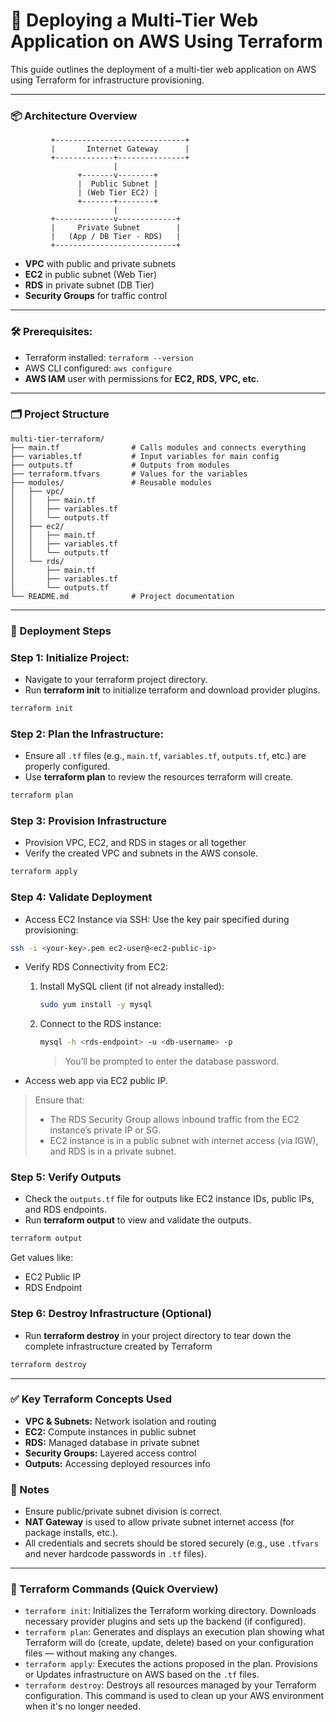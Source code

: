# 🚀 Deploying a Multi-Tier Web Application on AWS Using Terraform

This guide outlines the deployment of a multi-tier web application on AWS using Terraform for infrastructure provisioning.

---

### 📦 Architecture Overview

             +-----------------------------+
             |       Internet Gateway      |
             +-------------+---------------+
                           |
                   +-------v--------+
                   |  Public Subnet |
                   | (Web Tier EC2) |
                   +-------+--------+
                           |
             +-------------v-------------+
             |     Private Subnet        |
             |   (App / DB Tier - RDS)   |
             +---------------------------+

- **VPC** with public and private subnets
- **EC2** in public subnet (Web Tier)
- **RDS** in private subnet (DB Tier)
- **Security Groups** for traffic control

---

### 🛠️ Prerequisites:

- Terraform installed: `terraform --version`
- AWS CLI configured: `aws configure`
- **AWS IAM** user with permissions for **EC2, RDS, VPC, etc.**

---

### 🗂️ Project Structure

```
multi-tier-terraform/
├── main.tf                # Calls modules and connects everything
├── variables.tf           # Input variables for main config
├── outputs.tf             # Outputs from modules
├── terraform.tfvars       # Values for the variables
├── modules/               # Reusable modules
│   ├── vpc/
│   │   ├── main.tf
│   │   ├── variables.tf
│   │   └── outputs.tf
│   ├── ec2/
│   │   ├── main.tf
│   │   ├── variables.tf
│   │   └── outputs.tf
│   └── rds/
│       ├── main.tf
│       ├── variables.tf
│       └── outputs.tf
└── README.md              # Project documentation
```

---

### 🚧 Deployment Steps

### Step 1: Initialize Project:
- Navigate to your terraform project directory.
- Run **terraform init** to initialize terraform and download provider plugins.
```sh
terraform init
```

### Step 2: Plan the Infrastructure:
- Ensure all `.tf` files (e.g., `main.tf`, `variables.tf`, `outputs.tf`, etc.) are properly configured.
- Use **terraform plan** to review the resources terraform will create.
```sh
terraform plan
```

### Step 3: Provision Infrastructure
- Provision VPC, EC2, and RDS in stages or all together
- Verify the created VPC and subnets in the AWS console.
```sh
terraform apply
```

### Step 4: Validate Deployment
- Access EC2 Instance via SSH:
  Use the key pair specified during provisioning:
```sh
ssh -i <your-key>.pem ec2-user@<ec2-public-ip>
```
- Verify RDS Connectivity from EC2:
  1. Install MySQL client (if not already installed):
     ```sh
     sudo yum install -y mysql
     ```

  2. Connect to the RDS instance:
     ```sh
     mysql -h <rds-endpoint> -u <db-username> -p
     ```
     > You’ll be prompted to enter the database password.

- Access web app via EC2 public IP.

> Ensure that:
> - The RDS Security Group allows inbound traffic from the EC2 instance’s private IP or SG.
> - EC2 instance is in a public subnet with internet access (via IGW), and RDS is in a private subnet.


### Step 5: Verify Outputs
- Check the `outputs.tf` file for outputs like EC2 instance IDs, public IPs, and RDS endpoints.
- Run **terraform output** to view and validate the outputs.
```sh
terraform output
```
Get values like:
- EC2 Public IP
- RDS Endpoint


### Step 6: Destroy Infrastructure (Optional)
- Run **terraform destroy** in your project directory to tear down the complete infrastructure created by Terraform
```sh
terraform destroy
```

---

### ✅ Key Terraform Concepts Used
- **VPC & Subnets:** Network isolation and routing
- **EC2:** Compute instances in public subnet
- **RDS:** Managed database in private subnet
- **Security Groups:** Layered access control
- **Outputs:** Accessing deployed resources info


### 📘 Notes
- Ensure public/private subnet division is correct.
- **NAT Gateway** is used to allow private subnet internet access (for package installs, etc.).
- All credentials and secrets should be stored securely (e.g., use `.tfvars` and never hardcode passwords in `.tf` files).

---

### 🧪 Terraform Commands (Quick Overview)

- `terraform init`:
  Initializes the Terraform working directory. Downloads necessary provider plugins and sets up the backend (if configured).
- `terraform plan`:
  Generates and displays an execution plan showing what Terraform will do (create, update, delete) based on your configuration files — without making any changes.
- `terraform apply`:
  Executes the actions proposed in the plan. Provisions or Updates infrastructure on AWS based on the `.tf` files.
- `terraform destroy`:
  Destroys all resources managed by your Terraform configuration. This command is used to clean up your AWS environment when it's no longer needed.
